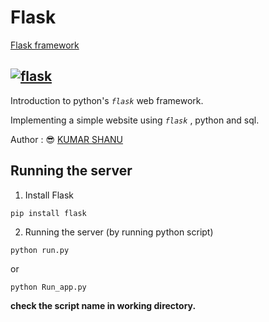 # Flask

[Flask framework](https://flask.palletsprojects.com/)


[![flask](https://flask.palletsprojects.com/en/1.1.x/_images/flask-logo.png)](https://flask.palletsprojects.com/)
---

Introduction to python's *`flask`* web framework.

Implementing a simple website using *`flask`* , python and sql.

Author : :sunglasses: [KUMAR SHANU](https://github.com/its-Kumar/)

## Running the server
1. Install Flask
```
pip install flask
```
2. Running the server (by running python script)
```
python run.py
```
or
```
python Run_app.py
```
**check the script name in working directory.**
